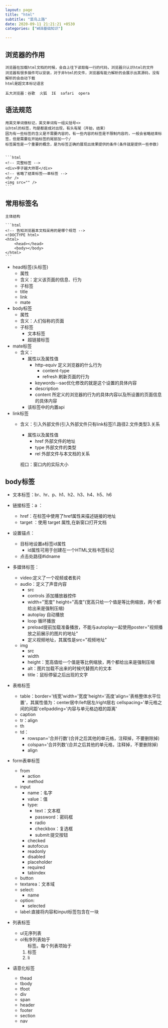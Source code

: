 ```yaml
---
layout: page
title: "html"
subtitle: "菜鸟上路"
date: 2020-09-11 21:21:21 +0530
categories: ["WEB基础知识"]

---
```


## 浏览器的作用

    浏览器在加载html文档的时候，会自上往下读取每一行的代码，浏览器只认识html的文件
    浏览器有很多插件可以安装，对于非html的文件，浏览器有能力解析的会展示出其源码，没有解析的会自动下载
    html是超文本标记语言

    五大浏览器：谷歌  火狐  IE  safari  opera  

## 语法规范

    用英文单词做标记，英文单词有一组尖括号<>
    以html的标签，均是都是成对出现，有头有尾（开始，结束）
    因为有一些标签的含义是不需要内容的，有一些内容的标签是不限制内容的，一般会省略结束标签，但是需要在开始标签的尾部加一个/
    标签属性是一个重要的概念，是为标签正确的展现出效果提供的条件(条件就是提供一些参数)


    ```html
    <!-- 完整标签 -->
    <div>李子越大帅哥</div>
    <!-- 省略了结束标签——单标签 -->
    <hr />
    <img src="" />
    ```

## 常用标签名

    主体结构

    ```html
    <!-- 告知浏览器本文档采用的是哪个规范 -->
    <!DOCTYPE html>
    <html>
        <head></head>
        <body></body>
    </html>
    ```
- head标签(头标签)
    - 属性
    - 含义：定义该页面的信息、行为
    - 子标签
    - title
    - link
    - mate
- body标签
    - 属性
    - 含义：人们俗称的页面
    - 子标签
        - 文本标签
        - 超链接标签
- mate标签
    - 含义：
        - 属性以及属性值
            - http-equiv 定义浏览器的什么行为
                - content-type 
                - refresh 刷新页面的行为
            - keywords--sao优化修改的就是这个设置的具体内容
            - description
            - content 所定义的浏览器的行为的具体内容以及所设置的页面信息的具体内容
        - 该标签中的内置api
- link标签
    - 含义：引入外部文件(引入外部文件只有link标签)1.路径2.文件类型3.关系
        - 属性以及属性值
            - href 外部文件的地址
            - type 外部文件的类型
            - rel  外部文件与本文档的关系

        视口：窗口内的实际大小


## body标签

   - 文本标签：br、hr、p、h1、h2、h3、h4、h5、h6
   - 链接标签：a ： 
       - href：在标签<a>中使用了href属性来描述链接的地址
       - target ：使用 target 属性,在新窗口打开文档  
   - 设置锚点：
       - 目标地设置a标签id属性
           - id属性可用于创建在一个HTML文档书签标记
       - 点击处路径#idname

- 多媒体标签：
    - video:定义了一个视频或者影片
    - audio：定义了声音内容
       - src
       - controls 添加播放器控件
       - width="宽度" height="高度"(宽高只给一个值是等比例缩放，两个都给出来是强制压缩)
       - autoplay 自动播放
       - loop 循环播放
       - preload提前加载准备播放，不能与autoplay一起使用poster="视频播放之前展示的图片的地址"
       - 定义视频地址，其属性是src="视频地址"
    - img
       - src
       - width
       - height：宽高值给一个值是等比例缩放，两个都给出来是强制压缩
       - alt：图片加载不出来的时候代替图片的文本
       - title：鼠标停留之后出现的文字
    
- 表格标签
    - table：border='线宽'width='宽度'height='高度'align='表格整体水平位置'，其属性值为：center居中/left居左/right居右 cellspacing='单元格之间的间距'cellpadding='内容与单元格边框的距离'
    - caption
    - tr：align
    - th
    - td：
        - rowspan='合并行数'(合并之后其他的单元格，注释掉，不要删除掉)
        - colspan='合并列数'(合并之后其他的单元格，注释掉，不要删除掉)
        - align

- form表单标签
    - from
        - action
        - method
    - input
        - name：名字
        - value：值
        - type:
            - text：文本框
            - password：密码框
            - radio
            - checkbox：复选框
            - submit:提交按钮
        - checked
        - autofocus
        - readonly
        - disabled
        - placeholder
        - required
        - tabindex
    - button
    - textarea：文本域
    - select:
        - name
    - option:
        - selected
    - label:直接将内容和input标签包含在一块

- 列表标签
    - ul无序列表
    - ol有序列表始于 <ol> 标签。每个列表项始于 <li> 标签
    - li

- 语意化标签
    - thead
    - tbody
    - tfoot
    - div
    - span
    - header
    - footer
    - section
    - nav